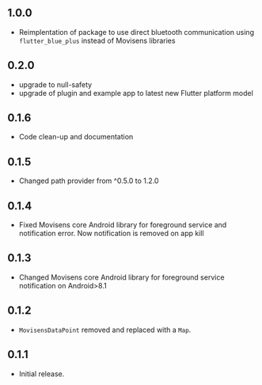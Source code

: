 ## 1.0.0

- Reimplentation of package to use direct bluetooth communication using `flutter_blue_plus` instead of Movisens libraries

## 0.2.0

- upgrade to null-safety
- upgrade of plugin and example app to latest new Flutter platform model

## 0.1.6

- Code clean-up and documentation

## 0.1.5

- Changed path provider from ^0.5.0 to 1.2.0

## 0.1.4

- Fixed Movisens core Android library for foreground service and notification error. Now notification is removed on app kill

## 0.1.3

- Changed Movisens core Android library for foreground service notification on Android>8.1

## 0.1.2

- `MovisensDataPoint` removed and replaced with a `Map`.

## 0.1.1

- Initial release.
